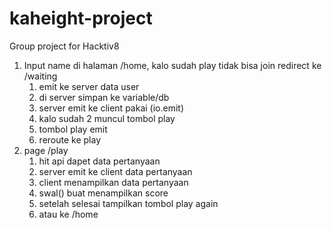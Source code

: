 # kaheight-project
Group project for Hacktiv8

1. Input name di halaman /home, kalo sudah play tidak bisa join redirect ke /waiting
    1. emit ke server data user
    2. di server simpan ke variable/db
    3. server emit ke client pakai (io.emit)
    4. kalo sudah 2 muncul tombol play
    5. tombol play emit
    6. reroute ke play
2. page /play
    1. hit api dapet data pertanyaan
    2. server emit ke client data pertanyaan
    3. client menampilkan data pertanyaan
    4. swal() buat menampilkan score
    5. setelah selesai tampilkan tombol play again
    6. atau ke /home

